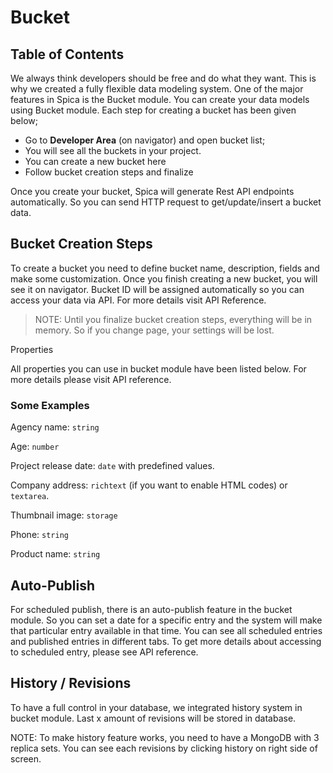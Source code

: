 # Bucket

## Table of Contents

We always think developers should be free and do what they want. This is why we created a fully flexible data modeling system. One of the major features in Spica is the Bucket module. You can create your data models using Bucket module. Each step for creating a bucket has been given below;

- Go to **Developer Area** (on navigator) and open bucket list;
- You will see all the buckets in your project.
- You can create a new bucket here
- Follow bucket creation steps and finalize

Once you create your bucket, Spica will generate Rest API endpoints automatically. So you can send HTTP request to get/update/insert a bucket data.

## Bucket Creation Steps

To create a bucket you need to define bucket name, description, fields and make some customization. Once you finish creating a new bucket, you will see it on navigator. Bucket ID will be assigned automatically so you can access your data via API. For more details visit API Reference.

> NOTE: Until you finalize bucket creation steps, everything will be in memory. So if you change page, your settings will be lost.

Properties

All properties you can use in bucket module have been listed below. For more details please visit API reference.

### Some Examples

Agency name: `string`

Age: `number`

Project release date: `date` with predefined values.

Company address: `richtext` (if you want to enable HTML codes) or `textarea`.

Thumbnail image: `storage`

Phone: `string`

Product name: `string`

## Auto-Publish

For scheduled publish, there is an auto-publish feature in the bucket module. So you can set a date for a specific entry and the system will make that particular entry available in that time. You can see all scheduled entries and published entries in different tabs. To get more details about accessing to scheduled entry, please see API reference.

## History / Revisions

To have a full control in your database, we integrated history system in bucket module. Last x amount of revisions will be stored in database.

NOTE: To make history feature works, you need to have a MongoDB with 3 replica sets.
You can see each revisions by clicking history on right side of screen.
